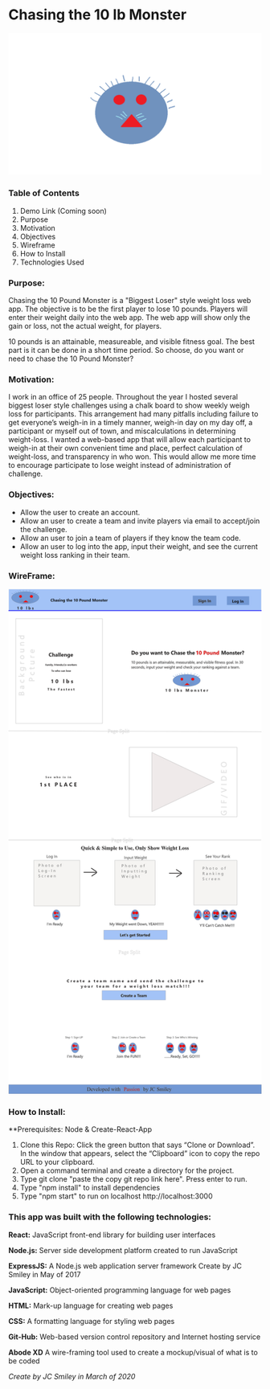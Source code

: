 # Chasing the 10 lb Monster

![Screen-shot of monster image](./src/assets/images/monster2.png)

### Table of Contents

1. Demo Link (Coming soon)
2. Purpose
3. Motivation
4. Objectives
5. Wireframe
6. How to Install
7. Technologies Used

### Purpose:

Chasing the 10 Pound Monster is a "Biggest Loser" style weight loss web app. The objective is to be the first player to lose 10 pounds. Players will enter their weight daily into the web app. The web app will show only the gain or loss, not the actual weight, for players.

10 pounds is an attainable, measureable, and visible fitness goal. The best part is it can be done in a short time period. So choose, do you want or need to chase the 10 Pound Monster?

### Motivation:

I work in an office of 25 people. Throughout the year I hosted several biggest loser style challenges using a chalk board to show weekly weigh loss for participants. This arrangement had many pitfalls including failure to get everyone’s weigh-in in a timely manner, weigh-in day on my day off, a participant or myself out of town, and miscalculations in determining weight-loss. I wanted a web-based app that will allow each participant to weigh-in at their own convenient time and place, perfect calculation of weight-loss, and transparency in who won. This would allow me more time to encourage participate to lose weight instead of administration of challenge.

### Objectives:

- Allow the user to create an account.
- Allow an user to create a team and invite players via email to accept/join the challenge.
- Allow an user to join a team of players if they know the team code.
- Allow an user to log into the app, input their weight, and see the current weight loss ranking in their team.

### WireFrame:

![Screen-shot of Wireframe in use](./src/assets/wireframes/landingPage-finalversion.png)

### How to Install:
**Prerequisites: Node & Create-React-App
1. Clone this Repo: Click the green button that says “Clone or Download”. In the window that appears, select the “Clipboard” icon to copy the repo URL to your clipboard.
2. Open a command terminal and create a directory for the project. 
3. Type git clone "paste the copy git repo link here". Press enter to run.
4. Type "npm install" to install dependencies
5. Type "npm start" to run on localhost http://localhost:3000 

### This app was built with the following technologies:

**React:** JavaScript front-end library for building user interfaces

**Node.js:** Server side development platform created to run JavaScript

**ExpressJS:** A Node.js web application server framework Create by JC Smiley in May of 2017

**JavaScript:** Object-oriented programming language for web pages

**HTML:** Mark-up language for creating web pages

**CSS:** A formatting language for styling web pages

**Git-Hub:** Web-based version control repository and Internet hosting service

**Abode XD** A wire-framing tool used to create a mockup/visual of what is to be coded

_Create by JC Smiley in March of 2020_
